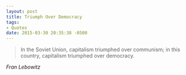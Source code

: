 ```yaml
---
layout: post
title: Triumph Over Democracy
tags:
- Quotes
date: 2015-03-30 20:35:38 -0500
---
```


<blockquote class="big">In the Soviet Union, capitalism triumphed over communism; in this country, capitalism triumphed over democracy.</blockquote>

<cite class="big">Fran Lebowitz</cite>


